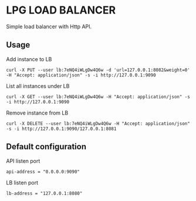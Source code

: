 # LPG LOAD BALANCER

Simple load balancer with Http API.


## Usage

Add instance to LB

    curl -X PUT --user lb:7eNQ4iWLgDw4Q6w -d 'url=127.0.0.1:8082&weight=0' -H "Accept: application/json" -s -i http://127.0.0.1:9090

List all instances under LB

    curl -X GET --user lb:7eNQ4iWLgDw4Q6w -H "Accept: application/json" -s -i http://127.0.0.1:9090

Remove instance from LB

    curl -X DELETE --user lb:7eNQ4iWLgDw4Q6w -H "Accept: application/json" -s -i http://127.0.0.1:9090/127.0.0.1:8081


## Default configuration

API listen port

    api-address = "0.0.0.0:9090"

LB listen port

    lb-address = "127.0.0.1:8080"
